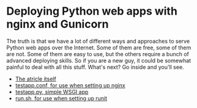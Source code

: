 # Deploying Python web apps with nginx and Gunicorn

The truth is that we have a lot of different ways and approaches to serve Python web apps over the Internet. Some of them are free, some of them are not. Some of them are easy to use, but the others require a bunch of advanced deploying skills. So if you are a new guy, it could be somewhat painful to deal with all this stuff. What's next? Go inside and you'll see.

- [The atricle itself](https://git.io/vK2Uc)
- [testapp.conf, for use when setting up nginx](https://git.io/vK2UW)
- [testapp.py, simple WSGI app](https://git.io/vK2U8)
- [run.sh, for use when setting up runit](https://git.io/vK2UE)
